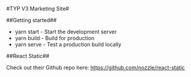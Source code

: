 #TYP V3 Marketing Site#

##Getting started##

-   yarn start - Start the development server
-   yarn build - Build for production
-   yarn serve - Test a production build locally

##React Static##

Check out their Github repo here: https://github.com/nozzle/react-static
